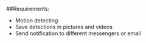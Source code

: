 ##Requirements:  
- Motion detecting 
- Save detections in pictures and videos  
- Send notification to different messengers or email  
